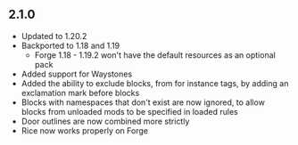 ## 2.1.0
- Updated to 1.20.2
- Backported to 1.18 and 1.19
  - Forge 1.18 - 1.19.2 won't have the default resources as an optional pack
- Added support for Waystones
- Added the ability to exclude blocks, from for instance tags, by adding an exclamation mark before blocks
- Blocks with namespaces that don't exist are now ignored, to allow blocks from unloaded mods to be specified in loaded rules
- Door outlines are now combined more strictly
- Rice now works properly on Forge